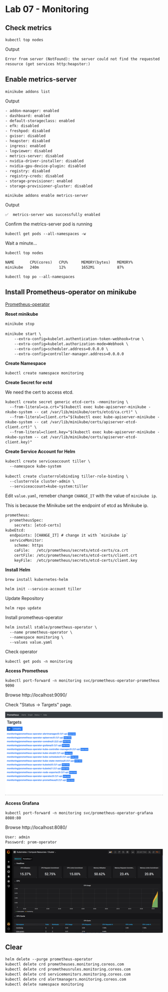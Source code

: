 # Lab 07 - Monitoring

## Check metrics

```
kubectl top nodes
```

Output

```
Error from server (NotFound): the server could not find the requested resource (get services http:heapster:)
```

## Enable metrics-server

```
minikube addons list
```

Output

```
- addon-manager: enabled
- dashboard: enabled
- default-storageclass: enabled
- efk: disabled
- freshpod: disabled
- gvisor: disabled
- heapster: disabled
- ingress: enabled
- logviewer: disabled
- metrics-server: disabled
- nvidia-driver-installer: disabled
- nvidia-gpu-device-plugin: disabled
- registry: disabled
- registry-creds: disabled
- storage-provisioner: enabled
- storage-provisioner-gluster: disabled
```

```
minikube addons enable metrics-server
```

Output

```
✅  metrics-server was successfully enabled
```

Confirm the metrics-server pod is running

```
kubectl get pods --all-namespaces -w
```

Wait a minute...

```
kubectl top nodes
```

```
NAME       CPU(cores)   CPU%      MEMORY(bytes)   MEMORY%
minikube   240m         12%       1652Mi          87%
```

```
kubectl top po --all-namespaces
```

## Install Prometheus-operator on minikube

[Prometheus-operator](https://github.com/helm/charts/tree/master/stable/prometheus-operator)

__Reset minikube__

```
minikube stop

minikube start \
    --extra-config=kubelet.authentication-token-webhook=true \
    --extra-config=kubelet.authorization-mode=Webhook \
    --extra-config=scheduler.address=0.0.0.0 \
    --extra-config=controller-manager.address=0.0.0.0
```

__Create Namespace__

```
kubectl create namespace monitoring
```

__Create Secret for ectd__

We need the cert to access etcd.

```
kubectl create secret generic etcd-certs -nmonitoring \
  --from-literal=ca.crt="$(kubectl exec kube-apiserver-minikube -nkube-system -- cat /var/lib/minikube/certs/etcd/ca.crt)" \
  --from-literal=client.crt="$(kubectl exec kube-apiserver-minikube -nkube-system -- cat /var/lib/minikube/certs/apiserver-etcd-client.crt)" \
  --from-literal=client.key="$(kubectl exec kube-apiserver-minikube -nkube-system -- cat /var/lib/minikube/certs/apiserver-etcd-client.key)"
```

__Create Service Account for Helm__

```
kubectl create serviceaccount tiller \
  --namespace kube-system

kubectl create clusterrolebinding tiller-role-binding \
  --clusterrole cluster-admin \
  --serviceaccount=kube-system:tiller
```

Edit `value.yaml`, remeber change `CHANGE_IT` with the value of `minikube ip`.

This is because the Minikube set the endpoint of etcd as Minikube ip.

```
prometheus:
  prometheusSpec:
    secrets: [etcd-certs]
kubeEtcd:
  endpoints: [CHANGE_IT] # change it with `minikube ip`
  serviceMonitor:
    scheme: https
    caFile:   /etc/prometheus/secrets/etcd-certs/ca.crt
    certFile: /etc/prometheus/secrets/etcd-certs/client.crt
    keyFile:  /etc/prometheus/secrets/etcd-certs/client.key
```

__Install Helm__

```
brew install kubernetes-helm
```

```
helm init --service-account tiller
```

Update Repository

```
helm repo update
```

Install prometheus-operator

```
helm install stable/prometheus-operator \
  --name prometheus-operator \
  --namespace monitoring \
  --values value.yaml
```

Check operator

```
kubectl get pods -n monitoring
```

__Access Prometheus__

```
kubectl port-forward -n monitoring svc/prometheus-operator-prometheus 9090
```

Browse http://localhost:9090/

Check "Status -> Targets" page.

![](img/lab-07-prometheus-target-status.png)

__Access Grafana__

```
kubectl port-forward -n monitoring svc/prometheus-operator-grafana 8080:80
```

Browse http://localhost:8080/

```
User: admin
Password: prom-operator
```

![](/img/lab-07-kubernetes-cluster-status.png)

## Clear

```
helm delete --purge prometheus-operator
kubectl delete crd prometheuses.monitoring.coreos.com
kubectl delete crd prometheusrules.monitoring.coreos.com
kubectl delete crd servicemonitors.monitoring.coreos.com
kubectl delete crd alertmanagers.monitoring.coreos.com
kubectl delete namespace monitoring
```